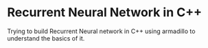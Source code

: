 # Recurrent Neural Network in C++

Trying to build Recurrent Neural network in C++ using armadillo to understand the basics of it.
